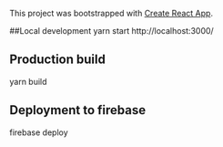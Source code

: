 This project was bootstrapped with [Create React App](https://github.com/facebook/create-react-app).

##Local development
yarn start
http://localhost:3000/

## Production build
yarn build

## Deployment to firebase
firebase deploy
